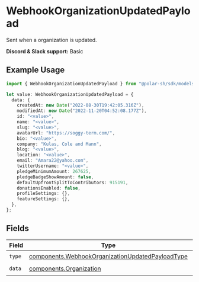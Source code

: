 # WebhookOrganizationUpdatedPayload

Sent when a organization is updated.

**Discord & Slack support:** Basic

## Example Usage

```typescript
import { WebhookOrganizationUpdatedPayload } from "@polar-sh/sdk/models/components";

let value: WebhookOrganizationUpdatedPayload = {
  data: {
    createdAt: new Date("2022-08-30T19:42:05.316Z"),
    modifiedAt: new Date("2022-11-20T04:52:08.177Z"),
    id: "<value>",
    name: "<value>",
    slug: "<value>",
    avatarUrl: "https://soggy-term.com/",
    bio: "<value>",
    company: "Kulas, Cole and Mann",
    blog: "<value>",
    location: "<value>",
    email: "Amara22@yahoo.com",
    twitterUsername: "<value>",
    pledgeMinimumAmount: 267625,
    pledgeBadgeShowAmount: false,
    defaultUpfrontSplitToContributors: 915191,
    donationsEnabled: false,
    profileSettings: {},
    featureSettings: {},
  },
};
```

## Fields

| Field                                                                                                                | Type                                                                                                                 | Required                                                                                                             | Description                                                                                                          |
| -------------------------------------------------------------------------------------------------------------------- | -------------------------------------------------------------------------------------------------------------------- | -------------------------------------------------------------------------------------------------------------------- | -------------------------------------------------------------------------------------------------------------------- |
| `type`                                                                                                               | [components.WebhookOrganizationUpdatedPayloadType](../../models/components/webhookorganizationupdatedpayloadtype.md) | :heavy_check_mark:                                                                                                   | N/A                                                                                                                  |
| `data`                                                                                                               | [components.Organization](../../models/components/organization.md)                                                   | :heavy_check_mark:                                                                                                   | N/A                                                                                                                  |